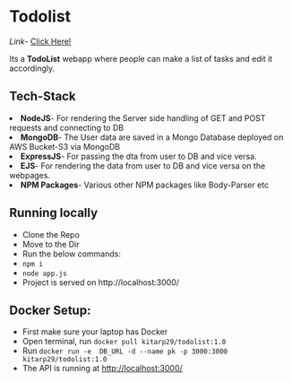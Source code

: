 # Todolist

<i>Link</i>- <a href="https://guarded-savannah-20838.herokuapp.com/">Click Here!</a>

Its a <b>TodoList</b> webapp where people can make a list of tasks and edit it accordingly.<br>

## Tech-Stack
<li><b>NodeJS</b>- For rendering the Server side handling of GET and POST requests and connecting to DB</li>
<li><b>MongoDB</b>- The User data are saved in a Mongo Database deployed on AWS Bucket-S3 via MongoDB</li>
<li><b>ExpressJS</b>- For passing the dta from user to DB and vice versa.</li>
<li><b>EJS</b>- For rendering the data from user to DB and vice versa on the webpages.</li>
<li><b>NPM Packages</b>- Various other NPM packages like Body-Parser etc</li>

## Running locally
- Clone the Repo</li>
- Move to the Dir</li>
- Run the below commands:
- ```npm i```
- ```node app.js```
- Project is served on http://localhost:3000/

## Docker Setup:
- First make sure your laptop has Docker
- Open terminal, run ```docker pull kitarp29/todolist:1.0```
- Run ```docker run -e  DB_URL -d --name pk -p 3000:3000 kitarp29/todolist:1.0```
- The API is running at  [http://localhost:3000/](http://localhost:3000/)
